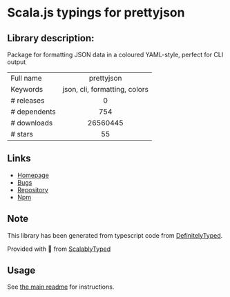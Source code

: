 
# Scala.js typings for prettyjson


## Library description:
Package for formatting JSON data in a coloured YAML-style, perfect for CLI output

|                    |                 |
| ------------------ | :-------------: |
| Full name          | prettyjson |
| Keywords           | json, cli, formatting, colors |
| # releases         | 0 |
| # dependents       | 754 |
| # downloads        | 26560445 |
| # stars            | 55 |

## Links
- [Homepage](http://rafeca.com/prettyjson)
- [Bugs](https://github.com/rafeca/prettyjson/issues)
- [Repository](https://github.com/rafeca/prettyjson)
- [Npm](https://www.npmjs.com/package/prettyjson)
    


## Note
This library has been generated from typescript code from [DefinitelyTyped](https://definitelytyped.org).

Provided with :purple_heart: from [ScalablyTyped](https://github.com/oyvindberg/ScalablyTyped)

## Usage
See [the main readme](../../readme.md) for instructions.


